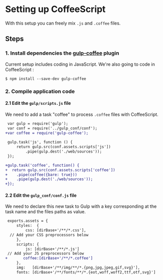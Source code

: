 # Setting up CoffeeScript

With this setup you can freely mix `.js` and `.coffee` files.

## Steps


### 1. Install dependencies the [gulp-coffee](https://github.com/wearefractal/gulp-coffee) plugin

Current setup includes coding in JavaScript. We're also going to code in CoffeeScript :

```
$ npm install --save-dev gulp-coffee
```

### 2. Compile application code

#### 2.1 Edit the `gulp/scripts.js` file

We need to add a task "coffee" to process `.coffee` files with CoffeeScript.

```diff
 var gulp = require('gulp');
 var conf = require('../gulp_conf/conf');
+var coffee = require('gulp-coffee');
 
 gulp.task('js', function () {
     return gulp.src(conf.assets.scripts['js'])
         .pipe(gulp.dest('./web/sources'));
 });

+gulp.task('coffee', function() {
+  return gulp.src(conf.assets.scripts['coffee'])
+    .pipe(coffee({bare: true}))
+    .pipe(gulp.dest('./web/sources'));
+});
```

#### 2.2 Edit the `gulp_conf/conf.js` file

We need to declare this new task to Gulp with a key corresponding at the task name and the files paths as value.

```diff
 exports.assets = {
     styles:  {
         css: [dirBase+'/**/*.css'],
  // Add your CSS preprocessors below
     },
     scripts: {
         js: [dirBase+'/**/*.js']  
 // Add your JS preprocessors below
+		coffee:[dirBase+'/**/*.coffee']
     },
     img:   [dirBase+'/**/img/**/*.{png,jpg,jpeg,gif,svg}'],
     fonts: [dirBase+'/**/fonts/**/*.{eot,woff,woff2,ttf,otf,svg}']
```